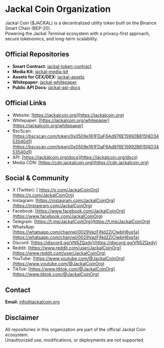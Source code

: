 # Jackal Coin Organization

Jackal Coin ($JACKAL) is a decentralized utility token built on the Binance Smart Chain (BEP-20).  
Powering the Jackal Terminal ecosystem with a privacy-first approach, secure tokenomics, and long-term scalability.

## Official Repositories

- **Smart Contract:** [jackal-token-contract](https://github.com/JackalCoinOrg/jackal-token-contract)
- **Media Kit:** [jackal-media-kit](https://github.com/JackalCoinOrg/jackal-media-kit)
- **Assets for CEX/DEX:** [jackal-assets](https://github.com/JackalCoinOrg/jackal-assets)
- **Whitepaper:** [jackal-whitepaper](https://github.com/JackalCoinOrg/jackal-whitepaper)
- **Public API Docs:** [jackal-api-docs](https://github.com/JackalCoinOrg/jackal-api-docs)

## Official Links

- Website: [https://jackalcoin.org](https://jackalcoin.org) 
- Whitepaper: [https://jackalcoin.org/whitepaper](https://jackalcoin.org/whitepaper) 
- BscScan: [https://bscscan.com/token/0x0509e161FDaF6Ad976E15992B615f4D3453540d1](https://bscscan.com/token/0x0509e161FDaF6Ad976E15992B615f4D3453540d1) 
- API: [https://jackalcoin.org/docs](https://jackalcoin.org/docs)
- Media CDN: [https://cdn.jackalcoin.org](https://cdn.jackalcoin.org) 

## Social & Community

- X (Twitter): [ https://x.com/JackalCoinOrg](https://x.com/JackalCoinOrg)
- Instagram: [https://instagram.com/JackalCoinOrg](https://instagram.com/JackalCoinOrg)
- Facebook: [https://www.facebook.com/JackalCoinOrg](https://www.facebook.com/JackalCoinOrg)
- Telegram: [https://t.me/JackalCoinOrg](https://t.me/JackalCoinOrg)
- WhatsApp: [https://whatsapp.com/channel/0029VazFjNd2ZjClwbH6vq1a](https://whatsapp.com/channel/0029VazFjNd2ZjClwbH6vq1a)
- Discord: [https://discord.gg/VN5ZQxdy](https://discord.gg/VN5ZQxdy)
- Reddit: [https://www.reddit.com/user/JackalCoinOrg](https://www.reddit.com/user/JackalCoinOrg)
- YouTube: [https://www.youtube.com/@JackalCoinOrg](https://www.youtube.com/@JackalCoinOrg)
- TikTok: [https://www.tiktok.com/@JackalCoinOrg](https://www.tiktok.com/@JackalCoinOrg)

## Contact
 
**Email:** [info@jackalcoin.org](mailto:info@jackalcoin.org)

## Disclaimer

All repositories in this organization are part of the official Jackal Coin ecosystem.  
Unauthorized use, modifications, or deployments are not supported.
